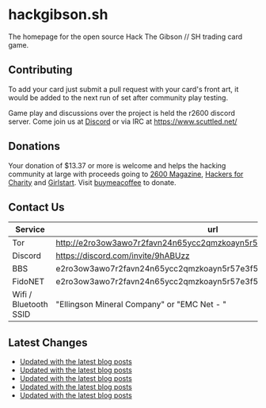 # hackgibson.sh
The homepage for the open source Hack The Gibson // SH trading card game.


## Contributing

To add your card just submit a pull request with your card's front art, it would be added to the next run of set after community play testing.

Game play and discussions over the project is held the r2600 discord server. Come join us at [Discord](https://discord.com/invite/9hABUzz) or via IRC at https://www.scuttled.net/


## Donations

Your donation of $13.37 or more is welcome and helps the hacking community at large with proceeds going to [2600 Magazine](https://2600.com/), [Hackers for Charity](https://hackersforcharity.org) and [Girlstart](https://girlstart.org).  Visit [buymeacoffee](https://www.buymeacoffee.com/hackgibson.sh) to donate.


## Contact Us

Service | url
-|-
Tor | http://e2ro3ow3awo7r2favn24n65ycc2qmzkoayn5r57e3f56nvjwdcgg32ad.onion
Discord | https://discord.com/invite/9hABUzz
BBS | e2ro3ow3awo7r2favn24n65ycc2qmzkoayn5r57e3f56nvjwdcgg32ad.onion:23
FidoNET | e2ro3ow3awo7r2favn24n65ycc2qmzkoayn5r57e3f56nvjwdcgg32ad.onion:24554
Wifi / Bluetooth SSID | "Ellingson Mineral Company" or "EMC Net - <fidonet address>"

## Latest Changes
<!-- BLOG-POST-LIST:START -->
- [Updated with the latest blog posts](https://github.com/DFW2600/hackgibson.sh/commit/8df3a3893076d79e0c0d88cac52bdfa9c3939b04)
- [Updated with the latest blog posts](https://github.com/DFW2600/hackgibson.sh/commit/63811e5c766714fc93b6faab353c30c5ffa6b06a)
- [Updated with the latest blog posts](https://github.com/DFW2600/hackgibson.sh/commit/f9c0dc765f7617ef6f8e9eaf2f4eb0055875537f)
- [Updated with the latest blog posts](https://github.com/DFW2600/hackgibson.sh/commit/2c9b790a0f951b39507415491693fa71824044a2)
- [Updated with the latest blog posts](https://github.com/DFW2600/hackgibson.sh/commit/e23a08be7f64e6129a4136cd6ad0411dbef39609)
<!-- BLOG-POST-LIST:END -->

